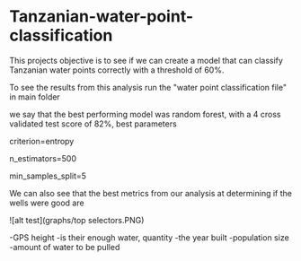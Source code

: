 # Tanzanian-water-point-classification

This projects objective is to see if we can create a model that can classify Tanzanian water points correctly with a threshold of 60%.

To see the results from this analysis run the "water point classification file" in main folder



we say that the best performing model was random forest,  with a 4 cross validated test score of 82%, best parameters

criterion=entropy​

n_estimators=500​

min_samples_split=5

We can also see that the best metrics from our analysis at determining if the wells were good are

![alt test](graphs/top selectors.PNG)

-GPS height
-is their enough water, quantity
-the year built
-population size
-amount of water to be pulled
